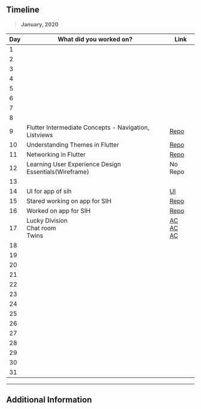 ## Timeline

> **January, 2020**

|Day|What did you worked on?|Link|
|-------|------|--------|
|1|||
|2|||
|3|||
|4|||
|5|||
|6|||
|7|||
|8|||
|9|Flutter Intermediate Concepts - Navigation, Listviews|[Repo](https://github.com/shubham100ev/CompleteFlutterAppDevelopmentCourse)|
|10|Understanding Themes in Flutter|[Repo](https://github.com/shubham100ev/CompleteFlutterAppDevelopmentCourse)|
|11|Networking in Flutter|[Repo](https://github.com/shubham100ev/CompleteFlutterAppDevelopmentCourse)|
|12|Learning User Experience Design Essentials(Wireframe)|No Repo|
|13|||
|14|UI for app of sih|[UI](https://xd.adobe.com/view/e575a04d-2054-4de2-60b4-e0b5ae608058-9344)|
|15|Stared working on app for SIH|[Repo](https://github.com/shubham100ev/help_me)|
|16|Worked on app for SIH|[Repo](https://github.com/shubham100ev/help_me)|
|17|Lucky Division<br>Chat room<br> Twins|[AC](https://codeforces.com/contest/122/submission/68988010)<br>[AC](https://codeforces.com/contest/58/submission/68985793)<br>[AC](https://codeforces.com/contest/160/submission/68983389)|
|18|||
|19|||
|20|||
|21|||
|22|||
|23|||
|24|||
|25|||
|26|||
|27|||
|28|||
|29|||
|30|||
|31|||



---

## Additional Information

